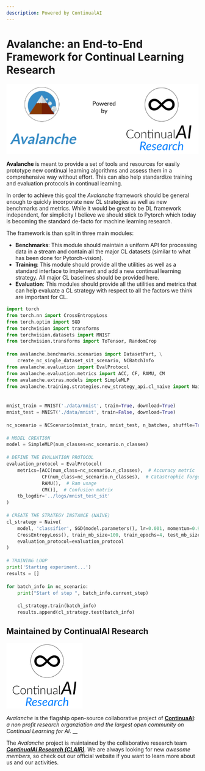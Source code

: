 ```yaml
---
description: Powered by ContinualAI
---
```


# Avalanche: an End-to-End Framework for Continual Learning Research

![](.gitbook/assets/big_logo%20%281%29.png)

**Avalanche** is meant to provide a set of tools and resources for easily prototype new continual learning algorithms and assess them in a comprehensive way without effort. This can also help standardize training and evaluation protocols in continual learning.

In order to achieve this goal the _Avalanche_ framework should be general enough to quickly incorporate new CL strategies as well as new benchmarks and metrics. While it would be great to be DL framework independent, for simplicity I believe we should stick to Pytorch which today is becoming the standard de-facto for machine learning research.

The framework is than split in three main modules:

* **Benchmarks**: This module should maintain a uniform API for processing data in a stream and contain all the major CL datasets \(similar to what has been done for Pytorch-vision\). 
* **Training**: This module should provide all the utilities as well as a standard interface to implement and add a new continual learning strategy. All major CL baselines should be provided here. 
* **Evaluation**: This modules should provide all the utilities and metrics that can help evaluate a CL strategy with respect to all the factors we think are important for CL.

```python
import torch
from torch.nn import CrossEntropyLoss
from torch.optim import SGD
from torchvision import transforms
from torchvision.datasets import MNIST
from torchvision.transforms import ToTensor, RandomCrop

from avalanche.benchmarks.scenarios import DatasetPart, \
    create_nc_single_dataset_sit_scenario, NCBatchInfo
from avalanche.evaluation import EvalProtocol
from avalanche.evaluation.metrics import ACC, CF, RAMU, CM
from avalanche.extras.models import SimpleMLP
from avalanche.training.strategies.new_strategy_api.cl_naive import Naive


mnist_train = MNIST('./data/mnist', train=True, download=True)
mnist_test = MNIST('./data/mnist', train=False, download=True)
    
nc_scenario = NCScenario(mnist_train, mnist_test, n_batches, shuffle=True, seed=1234)

# MODEL CREATION
model = SimpleMLP(num_classes=nc_scenario.n_classes)

# DEFINE THE EVALUATION PROTOCOL
evaluation_protocol = EvalProtocol(
    metrics=[ACC(num_class=nc_scenario.n_classes),  # Accuracy metric
             CF(num_class=nc_scenario.n_classes),  # Catastrophic forgetting
             RAMU(),  # Ram usage
             CM()],  # Confusion matrix
    tb_logdir='../logs/mnist_test_sit'
)

# CREATE THE STRATEGY INSTANCE (NAIVE)
cl_strategy = Naive(
    model, 'classifier', SGD(model.parameters(), lr=0.001, momentum=0.9),
    CrossEntropyLoss(), train_mb_size=100, train_epochs=4, test_mb_size=100,
    evaluation_protocol=evaluation_protocol
)

# TRAINING LOOP
print('Starting experiment...')
results = []

for batch_info in nc_scenario:
    print("Start of step ", batch_info.current_step)

    cl_strategy.train(batch_info)
    results.append(cl_strategy.test(batch_info)
```

## Maintained by ContinualAI Research

![](.gitbook/assets/continualai_research_logo.png)

_Avalanche_ is the flagship open-source collaborative project of [**ContinuaAI**](https://www.continualai.org/#home): _a non profit research organziation and the largest open community on Continual Learning for AI_. __

The _Avalanche_ project is maintained by the collaborative research team [_**ContinualAI Research \(CLAIR\)**_](https://www.continualai.org/research/)_._ We are always looking for new _awesome members_, so check out our official website if you want to learn more about us and our activities.



